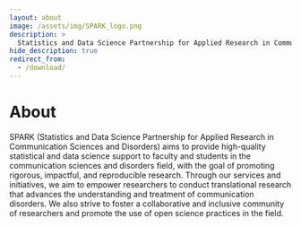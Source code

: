 ```yaml
---
layout: about
image: /assets/img/SPARK_logo.png
description: >
  Statistics and Data Science Partnership for Applied Research in Communication Sciences and Disorders.
hide_description: true
redirect_from:
  - /download/
---
```


# About

SPARK (Statistics and Data Science Partnership for Applied Research in Communication Sciences and Disorders) aims to provide high-quality statistical and data science support to faculty and students in the communication sciences and disorders field, with the goal of promoting rigorous, impactful, and reproducible research. Through our services and initiatives, we aim to empower researchers to conduct translational research that advances the understanding and treatment of communication disorders. We also strive to foster a collaborative and inclusive community of researchers and promote the use of open science practices in the field.
